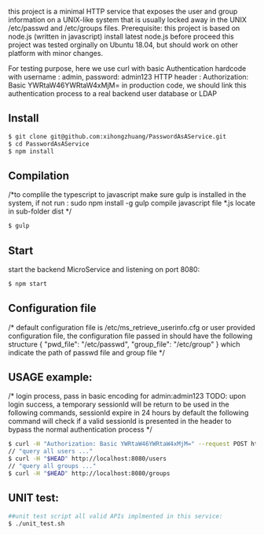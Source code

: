 
this project is a minimal HTTP service that exposes the user and group information on
a UNIX-like system that is usually locked away in the UNIX /etc/passwd and /etc/groups files.
Prerequisite:
    this project is based on node.js (written in javascript)
    install latest node.js before proceed
    this project was tested orginally on Ubuntu 18.04, but should work on other platform with minor changes.

For testing purpose, here we use curl with basic Authentication hardcode with username : admin, password: admin123
HTTP header :
Authorization: Basic YWRtaW46YWRtaW4xMjM=
in production code, we should link this authentication process to a real backend user database or LDAP

Install
--------------

``` sh
$ git clone git@github.com:xihongzhuang/PasswordAsAService.git
$ cd PasswordAsAService
$ npm install
```

Compilation
--------------
/*to complile the typescript to javascript
make sure gulp is installed in the system, if not run : sudo npm install -g gulp
compile javascript file *.js locate in sub-folder dist
*/
``` sh
$ gulp
```

Start
--------------
start the backend MicroService and listening on port 8080:
``` sh
$ npm start
```

Configuration file
--------------
/*
default configuration file is /etc/ms_retrieve_userinfo.cfg or user provided configuration file,
the configuration file passed in should have the following structure
{
"pwd_file": "/etc/passwd",
"group_file": "/etc/group"
}
which indicate the path of passwd file and group file
*/

USAGE example:
--------------
/*
login process, pass in basic encoding for admin:admin123
TODO: 
    upon login success, a temporary sessionId will be return to be used in the following commands, sessionId expire in 24 hours by default
    the following command will check if a valid sessionId is presented in the header to bypass the normal authentication process
*/
``` sh
$ curl -H "Authorization: Basic YWRtaW46YWRtaW4xMjM=" --request POST http://localhost:8080/users/login
// "query all users ..."
$ curl -H "$HEAD" http://localhost:8080/users
// "query all groups ..."
$ curl -H "$HEAD" http://localhost:8080/groups
```

UNIT test:
--------------
``` sh
##unit test script all valid APIs implmented in this service:
$ ./unit_test.sh
```


